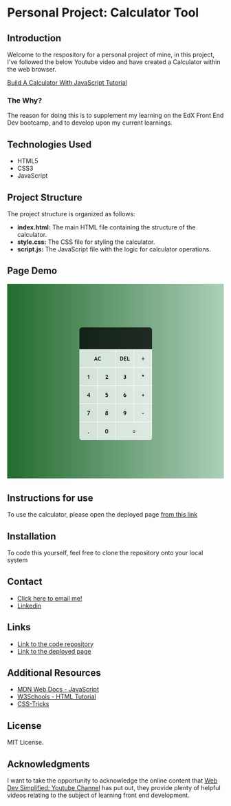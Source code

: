 # Personal Project: Calculator Tool

## Introduction

Welcome to the respository for a personal project of mine, in this project, I've followed the below Youtube video and have created a Calculator within the web browser.

[Build A Calculator With JavaScript Tutorial](https://www.youtube.com/watch?v=j59qQ7YWLxw)

### The Why?

The reason for doing this is to supplement my learning on the EdX Front End Dev bootcamp, and to develop upon my current learnings.

## Technologies Used

* HTML5
* CSS3
* JavaScript

## Project Structure

The project structure is organized as follows:

* **index.html:** The main HTML file containing the structure of the calculator.
* **style.css:** The CSS file for styling the calculator.
* **script.js:** The JavaScript file with the logic for calculator operations.

## Page Demo

![Project Demo](./assets/images/projectDemo.JPG)

## Instructions for use

To use the calculator, please open the deployed page [from this link](https://aaron1490.github.io/calculator-tool/)

## Installation

To code this yourself, feel free to clone the repository onto your local system

## Contact

* [Click here to email me!](mailto:aaronarmstrong1490@gmail.com)
* [Linkedin](https://www.linkedin.com/in/aaron-armstrong-%E8%89%BE%E4%BF%8A%E6%A8%82-80986ba5/)

## Links

* [Link to the code repository](https://github.com/aaron1490/calculator-tool)
* [Link to the deployed page](https://aaron1490.github.io/calculator-tool/)

## Additional Resources

* [MDN Web Docs - JavaScript](https://developer.mozilla.org/en-US/docs/Web/JavaScript)
* [W3Schools - HTML Tutorial](https://www.w3schools.com/html/)
* [CSS-Tricks](https://css-tricks.com/)

## License

MIT License.

## Acknowledgments

I want to take the opportunity to acknowledge the online content that [Web Dev Simplified: Youtube Channel](https://www.youtube.com/@WebDevSimplified) has put out, they provide plenty of helpful videos relating to the subject of learning front end development.